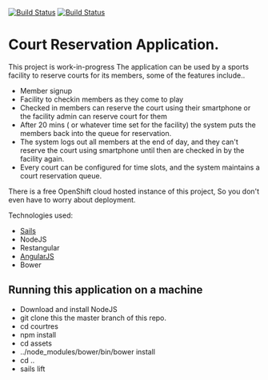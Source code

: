 [![Build Status](https://travis-ci.org/amitrke/courtres.svg?branch=master)](https://travis-ci.org/amitrke/courtres)
[![Build Status](https://david-dm.org/amitrke/courtres.svg?branch=master)](https://david-dm.org/amitrke/courtres)

# Court Reservation Application.

This project is work-in-progress
The application can be used by a sports facility to reserve courts for its members, some of the features include..
* Member signup
* Facility to checkin members as they come to play
* Checked in members can reserve the court using their smartphone or the facility admin can reserve court for them
* After 20 mins ( or whatever time set for the facility) the system puts the members back into the queue for reservation.
* The system logs out all members at the end of day, and they can't reserve the court using smartphone until then are checked in by the facility again.
* Every court can be configured for time slots, and the system maintains a court reservation queue.

There is a free OpenShift cloud hosted instance of this project, So you don't even have to worry about deployment.

Technologies used:
* [Sails](http://sailsjs.org)
* NodeJS
* Restangular
* [AngularJS](https://angularjs.org/)
* Bower


## Running this application on a machine
* Download and install NodeJS
* git clone this the master branch of this repo.
* cd courtres
* npm install
* cd assets
* ../node_modules/bower/bin/bower install
* cd ..
* sails lift
